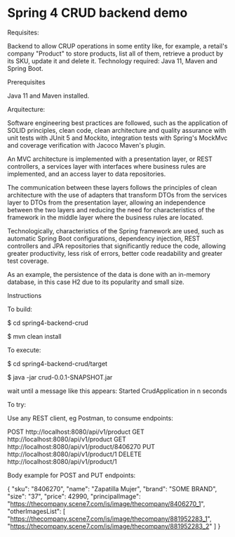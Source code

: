 # Spring 4 CRUD backend demo

Requisites:

Backend to allow CRUP operations in some entity like, for example, a retail's company "Product" to store products, list all of them, retrieve a product by its SKU, update it and delete it. Technology required: Java 11, Maven and Spring Boot.

Prerequisites

Java 11 and Maven installed.

Arquitecture:

Software engineering best practices are followed, such as the application of SOLID principles, clean code, clean architecture and quality assurance with unit tests with JUnit 5 and Mockito, integration tests with Spring's MockMvc and coverage verification with Jacoco Maven's plugin.

An MVC architecture is implemented with a presentation layer, or REST controllers, a services layer with interfaces where business rules are implemented, and an access layer to data repositories.

The communication between these layers follows the principles of clean architecture with the use of adapters that transform DTOs from the services layer to DTOs from the presentation layer, allowing an independence between the two layers and reducing the need for characteristics of the framework in the middle layer where the business rules are located.

Technologically, characteristics of the Spring framework are used, such as automatic Spring Boot configurations, dependency injection, REST controllers and JPA repositories that significantly reduce the code, allowing greater productivity, less risk of errors, better code readability and greater test coverage.

As an example, the persistence of the data is done with an in-memory database, in this case H2 due to its popularity and small size.

Instructions

To build:

$ cd spring4-backend-crud

$ mvn clean install

To execute:

$ cd spring4-backend-crud/target

$ java -jar crud-0.0.1-SNAPSHOT.jar

wait until a message like this appears: Started CrudApplication in n seconds

To try:

Use any REST client, eg Postman, to consume endpoints: 

POST http://localhost:8080/api/v1/product
GET http://localhost:8080/api/v1/product
GET http://localhost:8080/api/v1/product/8406270
PUT http://localhost:8080/api/v1/product/1
DELETE http://localhost:8080/api/v1/product/1

Body example for POST and PUT endpoints:

{
    "sku": "8406270",
    "name": "Zapatilla Mujer",
    "brand": "SOME BRAND",
    "size": "37",
    "price": 42990,
    "principalImage": "https://thecompany.scene7.com/is/image/thecompany/8406270_1",
    "otherImagesList": [
        "https://thecompany.scene7.com/is/image/thecompany/881952283_1",
        "https://thecompany.scene7.com/is/image/thecompany/881952283_2"
    ]
}


